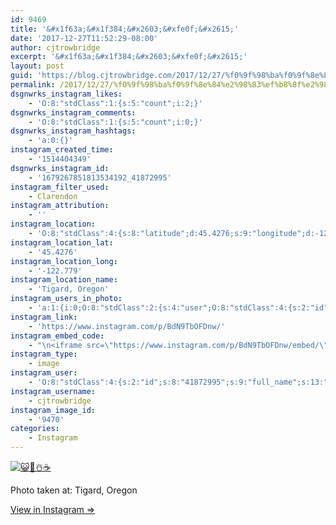 ```yaml
---
id: 9469
title: '&#x1f63a;&#x1f384;&#x2603;&#xfe0f;&#x2615;'
date: '2017-12-27T11:52:29-08:00'
author: cjtrowbridge
excerpt: '&#x1f63a;&#x1f384;&#x2603;&#xfe0f;&#x2615;'
layout: post
guid: 'https://blog.cjtrowbridge.com/2017/12/27/%f0%9f%98%ba%f0%9f%8e%84%e2%98%83%ef%b8%8f%e2%98%95/'
permalink: /2017/12/27/%f0%9f%98%ba%f0%9f%8e%84%e2%98%83%ef%b8%8f%e2%98%95/
dsgnwrks_instagram_likes:
    - 'O:8:"stdClass":1:{s:5:"count";i:2;}'
dsgnwrks_instagram_comments:
    - 'O:8:"stdClass":1:{s:5:"count";i:0;}'
dsgnwrks_instagram_hashtags:
    - 'a:0:{}'
instagram_created_time:
    - '1514404349'
dsgnwrks_instagram_id:
    - '1679267851813534192_41872995'
instagram_filter_used:
    - Clarendon
instagram_attribution:
    - ''
instagram_location:
    - 'O:8:"stdClass":4:{s:8:"latitude";d:45.4276;s:9:"longitude";d:-122.779;s:4:"name";s:14:"Tigard, Oregon";s:2:"id";i:230073427;}'
instagram_location_lat:
    - '45.4276'
instagram_location_long:
    - '-122.779'
instagram_location_name:
    - 'Tigard, Oregon'
instagram_users_in_photo:
    - 'a:1:{i:0;O:8:"stdClass":2:{s:4:"user";O:8:"stdClass":4:{s:2:"id";s:9:"578679829";s:9:"full_name";s:7:"Soylent";s:15:"profile_picture";s:105:"https://scontent.cdninstagram.com/t51.2885-19/s150x150/19984396_329518310803846_1702327690977083392_a.jpg";s:8:"username";s:7:"soylent";}s:8:"position";O:8:"stdClass":2:{s:1:"x";d:0.8215278;s:1:"y";d:0.43125;}}}'
instagram_link:
    - 'https://www.instagram.com/p/BdN9TbOFDnw/'
instagram_embed_code:
    - "\n<iframe src=\"https://www.instagram.com/p/BdN9TbOFDnw/embed/\" width=\"612\" height=\"710\" frameborder=\"0\" scrolling=\"no\" allowtransparency=\"true\" class=\"insta-image-embed\"></iframe>\n"
instagram_type:
    - image
instagram_user:
    - 'O:8:"stdClass":4:{s:2:"id";s:8:"41872995";s:9:"full_name";s:13:"CJ Trowbridge";s:15:"profile_picture";s:96:"https://scontent.cdninstagram.com/t51.2885-19/s150x150/13724650_1188772791164794_142557231_a.jpg";s:8:"username";s:12:"cjtrowbridge";}'
instagram_username:
    - cjtrowbridge
instagram_image_id:
    - '9470'
categories:
    - Instagram
---
```


[![😺🎄☃️☕](https://blog.cjtrowbridge.com/wp-content/uploads/2017/12/1514404349-1-1.jpg)](https://www.instagram.com/p/BdN9TbOFDnw/)

Photo taken at: Tigard, Oregon

[View in Instagram ⇒](https://www.instagram.com/p/BdN9TbOFDnw/)